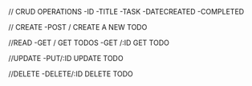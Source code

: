 // CRUD OPERATIONS
-ID
-TITLE
-TASK
-DATECREATED
-COMPLETED

// CREATE
-POST / CREATE A NEW TODO

//READ
-GET / GET TODOS
-GET /:ID GET TODO

//UPDATE
-PUT/:ID UPDATE TODO

//DELETE
-DELETE/:ID DELETE TODO

